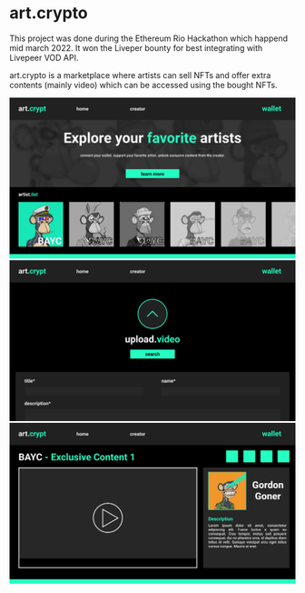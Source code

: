 # art.crypto

This project was done during the Ethereum Rio Hackathon which happend mid march 2022. It won the Liveper bounty for best integrating with Livepeer VOD API.

art.crypto is a marketplace where artists can sell NFTs and offer extra contents (mainly video) which can be accessed using the bought NFTs.

<div>
    <img src="img/home.svg">
    <br>
    <img src="img/upload.svg">
    <br>
    <img src="img/video.svg">
</div>
